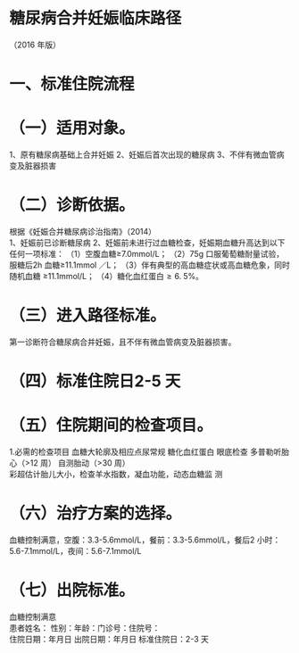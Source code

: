 # 糖尿病合并妊娠临床路径  
（2016 年版）  
# 一、标准住院流程  
# （一）适用对象。  
1、原有糖尿病基础上合并妊娠 2、妊娠后首次出现的糖尿病 3、不伴有微血管病变及脏器损害  
# （二）诊断依据。  
根据《妊娠合并糖尿病诊治指南》（2014）  
1、妊娠前已诊断糖尿病 2、妊娠前未进行过血糖检查，妊娠期血糖升高达到以下任何一项标准： 
（1）空腹血糖≥7.0mmol/L； 
（2）75g 口服葡萄糖耐量试验，服糖后2h 血糖≥11.1mmol
／L； 
（3）伴有典型的高血糖症状或高血糖危象，同时随机血糖
≥11.1mmol/L； 
（4）糖化血红蛋白${\geqslant}6.\;5\%$。  
# （三）进入路径标准。  
第一诊断符合糖尿病合并妊娠，且不伴有微血管病变及脏器损害。  
# （四）标准住院日2-5 天  
# （五）住院期间的检查项目。  
1.必需的检查项目 血糖大轮廓及相应点尿常规  糖化血红蛋白 眼底检查 多普勒听胎心（>12 周） 自测胎动（>30 周）  
彩超估计胎儿大小，检查羊水指数，凝血功能，动态血糖监 测  
# （六）治疗方案的选择。  
血糖控制满意，空腹：3.3-5.6mmol/L，餐前：3.3-5.6mmol/L，餐后2 小时：5.6-7.1mmol/L，夜间：5.6-7.1mmol/L  
# （七）出院标准。  
血糖控制满意  
患者姓名： 性别：年龄：门诊号：住院号：  
住院日期：年月日   出院日期：年月日  标准住院日：2-3 天  
